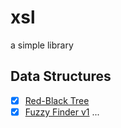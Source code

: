 # xsl
a simple library

## Data Structures
- [x] [Red-Black Tree](src/collections/rbtree.rs)
- [x] [Fuzzy Finder v1](src/collections/fuzzy.rs)
...